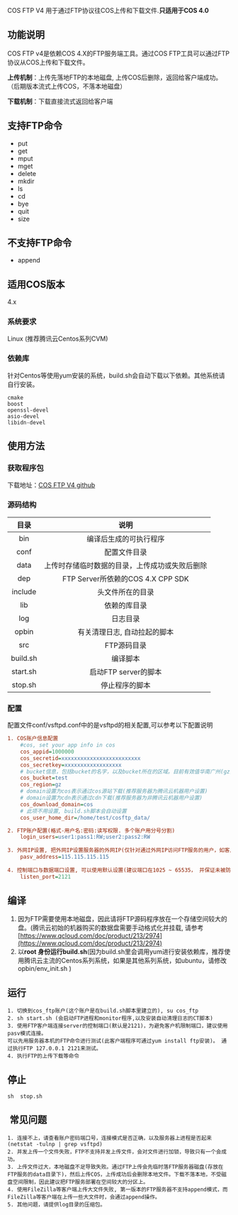 COS FTP V4 用于通过FTP协议往COS上传和下载文件.**只适用于COS 4.0**

## 功能说明

COS FTP v4是依赖COS 4.X的FTP服务端工具。通过COS FTP工具可以通过FTP协议从COS上传和下载文件。

**上传机制**：上传先落地FTP的本地磁盘, 上传COS后删除，返回给客户端成功。（后期版本流式上传COS，不落本地磁盘）

**下载机制**：下载直接流式返回给客户端

## 支持FTP命令

- put
- get
- mput
- mget
- delete
- mkdir
- ls
- cd
- bye
- quit
- size

## 不支持FTP命令

- append



## 适用COS版本 

4.x

### 系统要求

Linux (推荐腾讯云Centos系列CVM)

### 依赖库

针对Centos等使用yum安装的系统，build.sh会自动下载以下依赖。其他系统请自行安装。

```
cmake
boost
openssl-devel
asio-devel
libidn-devel
```

## 使用方法

### 获取程序包

下载地址：[COS FTP V4 github](https://github.com/tencentyun/cos_ftp_v4)

### 源码结构

|    目录    |              说明               |
| :------: | :---------------------------: |
|   bin    |          编译后生成的可执行程序          |
|   conf   |            配置文件目录             |
|   data   |    上传时存储临时数据的目录，上传成功或失败后删除    |
|   dep    | FTP Server所依赖的COS 4.X CPP SDK |
| include  |           头文件所在的目录            |
|   lib    |            依赖的库目录             |
|   log    |             日志目录              |
|  opbin   |        有关清理日志, 自动拉起的脚本        |
|   src    |            FTP源码目录            |
| build.sh |             编译脚本              |
| start.sh |        启动FTP server的脚本        |
| stop.sh  |            停止程序的脚本            |

### 配置

配置文件conf/vsftpd.conf中的是vsftpd的相关配置,可以参考以下配置说明

```ini
1. COS账户信息配置
    #cos, set your app info in cos                                                   
    cos_appid=1000000                                                   
    cos_secretid=xxxxxxxxxxxxxxxxxxxxxxxxx                              
    cos_secretkey=xxxxxxxxxxxxxxxxxx 
    # bucket信息，包括bucket的名字，以及bucket所在的区域。目前有效值华南广州(gz), 华东上海(sh), 华北天津(tj)
    cos_bucket=test                                                     
    cos_region=gz
    # domain设置为cos表示通过cos源站下载(推荐服务器为腾讯云机器用户设置)
    # domain设置为cdn表示通过cdn下载(推荐服务器为非腾讯云机器用户设置)
    cos_download_domain=cos                                             
    # 此项不用设置, build.sh脚本会自动设置
    cos_user_home_dir=/home/test/cosftp_data/                                        

2. FTP账户配置(格式-用户名:密码:读写权限. 多个账户用分号分割)
    login_users=user1:pass1:RW;user2:pass2:RW  
    
3. 外网IP设置, 把外网IP设置服务器的外网IP(仅针对通过外网IP访问FTP服务的用户，如客户机和FTP服务器均在腾讯云CVM机器上，通过内网IP访问，则不用设置)
	pasv_address=115.115.115.115
	
4. 控制端口与数据端口设置, 可以使用默认设置(建议端口在1025 ~ 65535， 并保证未被防火墙iptables过滤)
	listen_port=2121
```
## 编译

1. 因为FTP需要使用本地磁盘，因此请将FTP源码程序放在一个存储空间较大的盘。(腾讯云初始的机器购买的数据盘需要手动格式化并挂载, 请参考 [https://www.qcloud.com/doc/product/213/2974](https://www.qcloud.com/doc/product/213/2974)
2. 以**root 身份运行build.sh**(因为build.sh里会调用yum进行安装依赖库，推荐使用腾讯云主流的Centos系列系统，如果是其他系列系统，如ubuntu，请修改opbin/env_init.sh )

## 运行

```
1. 切换到cos_ftp账户(这个账户是在build.sh脚本里建立的), su cos_ftp
2. sh start.sh (会启动FTP进程和monitor程序,以及安装自动清理日志的CT脚本)
3. 使用FTP客户端连接server的控制端口(默认是2121)，为避免客户机限制端口，建议使用pasv模式连接。
可以先用服务器本机的FTP命令进行测试(此客户端程序可通过yum install ftp安装)。 通过执行FTP 127.0.0.1 2121来测试。
4. 执行FTP的上传下载等命令
```

## 停止

```
sh  stop.sh
```

##  常见问题

```
1. 连接不上，请查看账户密码端口号，连接模式是否正确，以及服务器上进程是否起来(netstat -tulnp | grep vsftpd)
2. 并发上传一个文件失败，FTP不支持并发上传文件，会对文件进行加锁，导致只有一个会成功。
3. 上传文件过大，本地磁盘不足导致失败。通过FTP上传会先临时落FTP服务器磁盘(存放在FTP服务的data目录下)，然后上传COS，上传成功后会删除本地文件。下载不落本地，不受磁盘空间限制，因此建议把FTP服务部署在空间较大的分区上。
4. 使用FileZilla等客户端上传大文件失败, 第一版本的FTP服务器不支持append模式，而FileZilla等客户端在上传一些大文件时，会通过append操作。
5. 其他问题，请提供log目录的压缩包。
```

 

 
